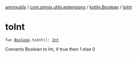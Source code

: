 [amnixutils](../../index.md) / [com.amnix.utils.extensions](../index.md) / [kotlin.Boolean](index.md) / [toInt](./to-int.md)

# toInt

`fun `[`Boolean`](https://kotlinlang.org/api/latest/jvm/stdlib/kotlin/-boolean/index.html)`.toInt(): `[`Int`](https://kotlinlang.org/api/latest/jvm/stdlib/kotlin/-int/index.html)

Converts Boolean to Int, if true then 1 else 0

